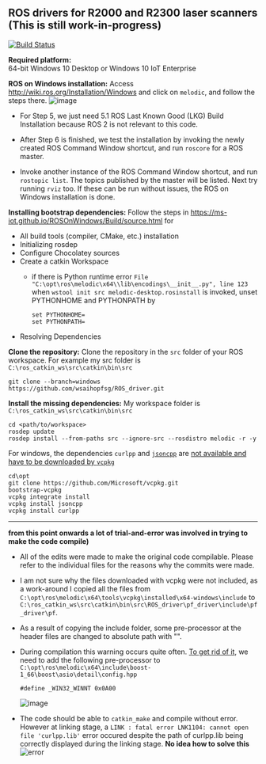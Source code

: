 ## ROS drivers for R2000 and R2300 laser scanners (This is still work-in-progress)

[![Build Status](https://travis-ci.org/PepperlFuchs/ROS_driver.svg?branch=master)](https://travis-ci.org/PepperlFuchs/ROS_driver)

**Required platform:**  
64-bit Windows 10 Desktop or Windows 10 IoT Enterprise

**ROS on Windows installation:**  Access http://wiki.ros.org/Installation/Windows and click on `melodic`, and follow the steps there. ![image](https://user-images.githubusercontent.com/75309631/100847609-fee64f80-34ba-11eb-9c47-96670d437385.png)

  * For Step 5, we just need 5.1 ROS Last Known Good (LKG) Build Installation because ROS 2 is not relevant to this code.

  * After Step 6 is finished, we test the installation by invoking the newly created ROS Command Window shortcut, and run `roscore` for a ROS master.

  * Invoke another instance of the ROS Command Window shortcut, and run `rostopic list`. The topics published by the master will be listed. Next try running `rviz` too. If these can be run without issues, the ROS on Windows installation is done.

**Installing bootstrap dependencies:** Follow the steps in https://ms-iot.github.io/ROSOnWindows/Build/source.html for 

  * All build tools (compiler, CMake, etc.) installation
  * Initializing rosdep
  * Configure Chocolatey sources
  * Create a catkin Workspace
    * if there is Python runtime error `File "C:\opt\ros\melodic\x64\\lib\encodings\__init__.py", line 123` when `wstool init src melodic-desktop.rosinstall` is invoked, unset  PYTHONHOME and PYTHONPATH by
    
      ```
      set PYTHONHOME=
      set PYTHONPATH=
      ```
  * Resolving Dependencies
  
**Clone the repository:** Clone the repository in the `src` folder of your ROS workspace. For example my src folder is `C:\ros_catkin_ws\src\catkin\bin\src`
```
git clone --branch=windows https://github.com/wsaihopfsg/ROS_driver.git
```
**Install the missing dependencies:** My workspace folder is `C:\ros_catkin_ws\src\catkin\bin\src`
```
cd <path/to/workspace>
rosdep update
rosdep install --from-paths src --ignore-src --rosdistro melodic -r -y
```
For windows, the dependencies `curlpp` and [`jsoncpp`](https://github.com/open-source-parsers/jsoncpp) are [not available and have to be downloaded by `vcpkg`](https://github.com/ros-industrial-consortium/tesseract/issues/146#issue-505378940)

```
cd\opt
git clone https://github.com/Microsoft/vcpkg.git
bootstrap-vcpkg
vcpkg integrate install
vcpkg install jsoncpp
vcpkg install curlpp
```
---
**from this point onwards a lot of trial-and-error was involved in trying to make the code compile)**

  * All of the edits were made to make the original code compilable. Please refer to the individual files for the reasons why the commits were made.

  * I am not sure why the files downloaded with vcpkg were not included, as a work-around I copied all the files from `C:\opt\ros\melodic\x64\tools\vcpkg\installed\x64-windows\include` to `C:\ros_catkin_ws\src\catkin\bin\src\ROS_driver\pf_driver\include\pf_driver\pf`. 
  
  * As a result of copying the include folder, some pre-processor at the header files are changed to absolute path with "".
  
  * During compilation this warning occurs quite often. [To get rid of it](https://docs.microsoft.com/en-us/cpp/porting/modifying-winver-and-win32-winnt?view=msvc-160), we need to add the following pre-processor to `C:\opt\ros\melodic\x64\include\boost-1_66\boost\asio\detail\config.hpp`
    ```
    #define _WIN32_WINNT 0x0A00
    ````
    ![image](https://user-images.githubusercontent.com/75309631/100874537-b2f9d180-34df-11eb-8f08-b661e46114e1.png)

  * The code should be able to `catkin_make` and compile without error. However at linking stage, a `LINK : fatal error LNK1104: cannot open file 'curlpp.lib'` error occured despite the path of curlpp.lib being correctly displayed during the linking stage. **No idea how to solve this**
    ![error](https://user-images.githubusercontent.com/75309631/100875191-a75ada80-34e0-11eb-9f89-8ec0d4896e1f.jpg)
